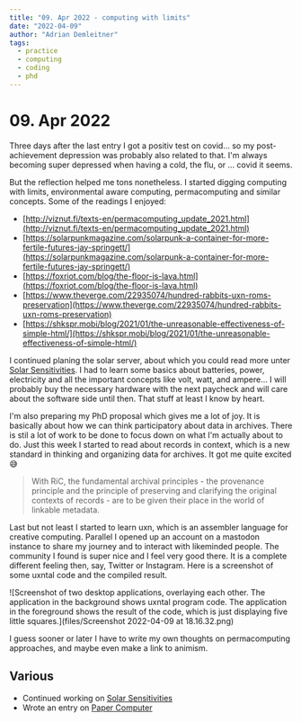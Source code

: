 ```yaml
---
title: "09. Apr 2022 - computing with limits"
date: "2022-04-09"
author: "Adrian Demleitner"
tags:
  - practice
  - computing
  - coding
  - phd
---
```

# 09. Apr 2022
Three days after the last entry I got a positiv test on covid… so my post-achievement depression was probably also related to that. I'm always becoming super depressed when having a cold, the flu, or … covid it seems.

But the reflection helped me tons nonetheless. I started digging computing with limits, environmental aware computing, permacomputing and similar concepts. Some of the readings I enjoyed:

- [http://viznut.fi/texts-en/permacomputing_update_2021.html](http://viznut.fi/texts-en/permacomputing_update_2021.html)
- [https://solarpunkmagazine.com/solarpunk-a-container-for-more-fertile-futures-jay-springett/](https://solarpunkmagazine.com/solarpunk-a-container-for-more-fertile-futures-jay-springett/)
- [https://foxriot.com/blog/the-floor-is-lava.html](https://foxriot.com/blog/the-floor-is-lava.html)
- [https://www.theverge.com/22935074/hundred-rabbits-uxn-roms-preservation](https://www.theverge.com/22935074/hundred-rabbits-uxn-roms-preservation)
- [https://shkspr.mobi/blog/2021/01/the-unreasonable-effectiveness-of-simple-html/](https://shkspr.mobi/blog/2021/01/the-unreasonable-effectiveness-of-simple-html/)

I continued planing the solar server, about which you could read more unter [Solar Sensitivities](notes/Solar%20Sensitivities.md). I had to learn some basics about batteries, power, electricity and all the important concepts like volt, watt, and ampere… I will probably buy the necessary hardware with the next paycheck and will care about the software side until then. That stuff at least I know by heart.

I'm also preparing my PhD proposal which gives me a lot of joy. It is basically about how we can think participatory about data in archives. There is stil a lot of work to be done to focus down on what I'm actually about to do. Just this week I started to read about records in context, which is a new standard in thinking and organizing data for archives. It got me quite excited 😅

>  With RiC, the fundamental archival principles - the provenance principle and the principle of preserving and clarifying the original contexts of records - are to be given their place in the world of linkable metadata.

Last but not least I started to learn uxn, which is an assembler language for creative computing. Parallel I opened up an account on a mastodon instance to share my journey and to interact with likeminded people. The community I found is super nice and I feel very good there. It is a complete different feeling then, say, Twitter or Instagram. Here is a screenshot of some uxntal code and the compiled result.

![Screenshot of two desktop applications, overlaying each other. The application in the background shows uxntal program code. The application in the foreground shows the result of the code, which is just displaying five little squares.](files/Screenshot 2022-04-09 at 18.16.32.png)

I guess sooner or later I have to write my own thoughts on permacomputing approaches, and maybe even make a link to animism.

## Various

- Continued working on [Solar Sensitivities](notes/Solar%20Sensitivities.md)
- Wrote an entry on [Paper Computer](notes/Paper%20Computer.md)
